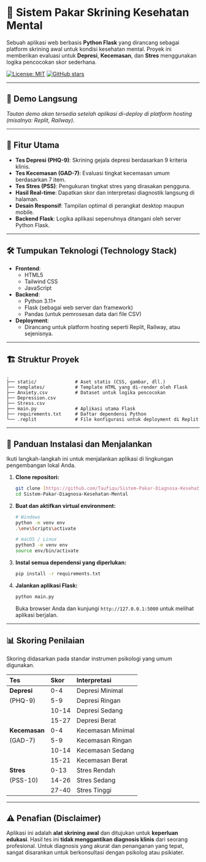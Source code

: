 # 🧠 Sistem Pakar Skrining Kesehatan Mental

Sebuah aplikasi web berbasis **Python Flask** yang dirancang sebagai platform skrining awal untuk kondisi kesehatan mental. Proyek ini memberikan evaluasi untuk **Depresi**, **Kecemasan**, dan **Stres** menggunakan logika pencocokan skor sederhana.

[![License: MIT](https://img.shields.io/badge/License-MIT-yellow.svg)](https://opensource.org/licenses/MIT)
[![GitHub stars](https://img.shields.io/github/stars/Taufiqu/Sistem-Pakar-Diagnosa-Kesehatan-Mental?style=social)](https://github.com/Taufiqu/Sistem-Pakar-Diagnosa-Kesehatan-Mental/stargazers)

---

## 🚀 Demo Langsung

*Tautan demo akan tersedia setelah aplikasi di-deploy di platform hosting (misalnya: Replit, Railway).*

---

## 🌟 Fitur Utama

-   **Tes Depresi (PHQ-9)**: Skrining gejala depresi berdasarkan 9 kriteria klinis.
-   **Tes Kecemasan (GAD-7)**: Evaluasi tingkat kecemasan umum berdasarkan 7 item.
-   **Tes Stres (PSS)**: Pengukuran tingkat stres yang dirasakan pengguna.
-   **Hasil Real-time**: Dapatkan skor dan interpretasi diagnostik langsung di halaman.
-   **Desain Responsif**: Tampilan optimal di perangkat desktop maupun mobile.
-   **Backend Flask**: Logika aplikasi sepenuhnya ditangani oleh server Python Flask.

---

## 🛠️ Tumpukan Teknologi (Technology Stack)

-   **Frontend**:
    -   HTML5
    -   Tailwind CSS
    -   JavaScript
-   **Backend**:
    -   Python 3.11+
    -   Flask (sebagai web server dan framework)
    -   Pandas (untuk pemrosesan data dari file CSV)
-   **Deployment**:
    -   Dirancang untuk platform hosting seperti Replit, Railway, atau sejenisnya.

---

## 🏗️ Struktur Proyek

```
.
├── static/              # Aset statis (CSS, gambar, dll.)
├── templates/           # Template HTML yang di-render oleh Flask
├── Anxiety.csv          # Dataset untuk logika pencocokan
├── Depression.csv
├── Stress.csv
├── main.py              # Aplikasi utama Flask
├── requirements.txt     # Daftar dependensi Python
└── .replit              # File konfigurasi untuk deployment di Replit
```

---

## 🚀 Panduan Instalasi dan Menjalankan

Ikuti langkah-langkah ini untuk menjalankan aplikasi di lingkungan pengembangan lokal Anda.

1.  **Clone repositori:**
    ```bash
    git clone [https://github.com/Taufiqu/Sistem-Pakar-Diagnosa-Kesehatan-Mental.git](https://github.com/Taufiqu/Sistem-Pakar-Diagnosa-Kesehatan-Mental.git)
    cd Sistem-Pakar-Diagnosa-Kesehatan-Mental
    ```

2.  **Buat dan aktifkan virtual environment:**
    ```bash
    # Windows
    python -m venv env
    .\env\Scripts\activate

    # macOS / Linux
    python3 -m venv env
    source env/bin/activate
    ```

3.  **Instal semua dependensi yang diperlukan:**
    ```bash
    pip install -r requirements.txt
    ```

4.  **Jalankan aplikasi Flask:**
    ```bash
    python main.py
    ```
    Buka browser Anda dan kunjungi `http://127.0.0.1:5000` untuk melihat aplikasi berjalan.

---

## 📊 Skoring Penilaian

Skoring didasarkan pada standar instrumen psikologi yang umum digunakan.

| Tes         | Skor    | Interpretasi          |
| :---------- | :------ | :-------------------- |
| **Depresi** | 0-4     | Depresi Minimal       |
| (PHQ-9)     | 5-9     | Depresi Ringan        |
|             | 10-14   | Depresi Sedang        |
|             | 15-27   | Depresi Berat         |
| **Kecemasan** | 0-4     | Kecemasan Minimal     |
| (GAD-7)     | 5-9     | Kecemasan Ringan      |
|             | 10-14   | Kecemasan Sedang      |
|             | 15-21   | Kecemasan Berat       |
| **Stres** | 0-13    | Stres Rendah          |
| (PSS-10)    | 14-26   | Stres Sedang          |
|             | 27-40   | Stres Tinggi          |

---

## ⚠️ Penafian (Disclaimer)

Aplikasi ini adalah **alat skrining awal** dan ditujukan untuk **keperluan edukasi**. Hasil tes ini **tidak menggantikan diagnosis klinis** dari seorang profesional. Untuk diagnosis yang akurat dan penanganan yang tepat, sangat disarankan untuk berkonsultasi dengan psikolog atau psikiater.